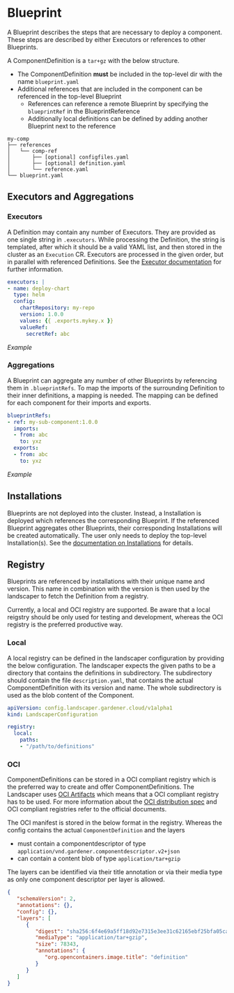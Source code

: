 # Blueprint

A Blueprint describes the steps that are necessary to deploy a component. 
These steps are described by either Executors or references to other Blueprints.

A ComponentDefinition is a `tar+gz` with the below structure.
- The ComponentDefinition **must** be included in the top-level dir with the name `blueprint.yaml`
- Additional references that are included in the component can be referenced in the top-level Blueprint
  - References can reference a remote Blueprint by specifying the `blueprintRef` in the BlueprintReference
  - Additionally local definitions can be defined by adding another Blueprint next to the reference
```
my-comp
├── references
│   └── comp-ref
│       ├── [optional] configfiles.yaml
│       ├── [optional] definition.yaml
│       └── reference.yaml
└── blueprint.yaml
```

## Executors and Aggregations

### Executors

A Definition may contain any number of Executors. They are provided as one single string in `.executors`. While processing the Definition, the string is templated, after which it should be a valid YAML list, and then stored in the cluster as an `Execution` CR. Executors are processed in the given order, but in parallel with referenced Definitions. See the [Executor documentation](Executors.md) for further information.

```yaml
executors: |
- name: deploy-chart
  type: helm
  config:
    chartRepository: my-repo
    version: 1.0.0
    values: {{ .exports.mykey.x }}
    valueRef:
      secretRef: abc
```

*Example*


### Aggregations

A Blueprint can aggregate any number of other Blueprints by referencing them in `.blueprintRefs`.
To map the imports of the surrounding Definition to their inner definitions, a mapping is needed.
The mapping can be defined for each component for their imports and exports.

```yaml
blueprintRefs:
- ref: my-sub-component:1.0.0
  imports:
  - from: abc
    to: yxz
  exports:
  - from: abc
    to: yxz
```

*Example*


## Installations

Blueprints are not deployed into the cluster. Instead, a Installation is deployed which references the corresponding Blueprint. 
If the referenced Blueprint aggregates other Blueprints, their corresponding Installations will be created automatically.
The user only needs to deploy the top-level Installation(s). 
See the [documentation on Installations](Installations.md) for details.

## Registry

Blueprints are referenced by installations with their unique name and version.
This name in combination with the version is then used by the landscaper to fetch the Definition from a registry.

Currently, a local and OCI registry are supported.
Be aware that a local reigstry should be only used for testing and development, whereas the OCI registry is the preferred productive way.


### Local

A local registry can be defined in the landscaper configuration by providing the below configuration.
The landscaper expects the given paths to be a directory that contains the definitions in subdirectory.
The subdirectory should contain the file `description.yaml`, that contains the actual ComponentDefinition with its version and name.
The whole subdirectory is used as the blob content of the Component.
```yaml
apiVersion: config.landscaper.gardener.cloud/v1alpha1
kind: LandscaperConfiguration

registry:
  local:
    paths:
    - "/path/to/definitions"
```

### OCI

ComponentDefinitions can be stored in a OCI compliant registry which is the preferred way to create and offer ComponentDefinitions.
The Landscaper uses [OCI Artifacts](https://github.com/opencontainers/artifacts) which means that a OCI compliant registry has to be used.
For more information about the [OCI distribution spec](https://github.com/opencontainers/distribution-spec/blob/master/spec.md) and OCI compliant registries refer to the official documents.

The OCI manifest is stored in the below format in the registry.
Whereas the config contains the actual `ComponentDefinition` and the layers 
 - must contain a componentdescriptor of type `application/vnd.gardener.componentdescriptor.v2+json`
 - can contain a content blob of type `application/tar+gzip`
 
 The layers can be identified via their title annotation or via their media type as only one component descriptor per layer is allowed.
```json
{
   "schemaVersion": 2,
   "annotations": {},
   "config": {},
   "layers": [
      {
         "digest": "sha256:6f4e69a5ff18d92e7315e3ee31c62165ebf25bfa05cad05c0d09d8f412dae401",
         "mediaType": "application/tar+gzip",
         "size": 78343,
         "annotations": {
            "org.opencontainers.image.title": "definition"
         }
      }
   ]
}
```
